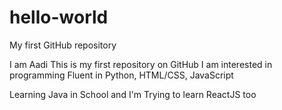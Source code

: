 # hello-world
My first GitHub repository

I am Aadi
This is my first repository on GitHub
I am interested in programming
Fluent in Python, HTML/CSS, JavaScript

Learning Java in School and I'm
Trying to learn ReactJS too
